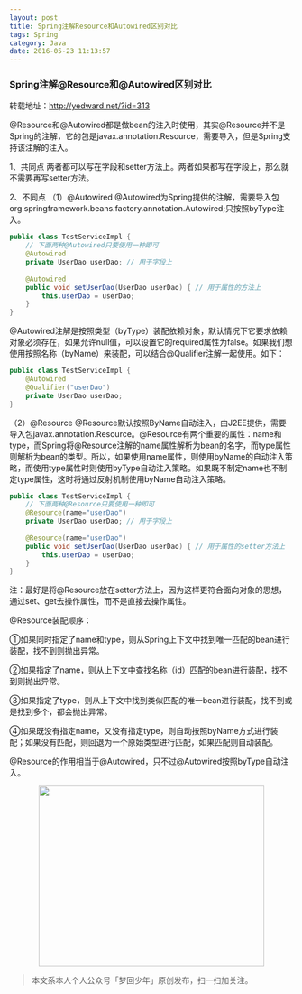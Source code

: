 ```yaml
---
layout: post
title: Spring注解Resource和Autowired区别对比
tags: Spring
category: Java
date: 2016-05-23 11:13:57
---
```


### Spring注解@Resource和@Autowired区别对比

转载地址：http://yedward.net/?id=313

@Resource和@Autowired都是做bean的注入时使用，其实@Resource并不是Spring的注解，它的包是javax.annotation.Resource，需要导入，但是Spring支持该注解的注入。

1、共同点
两者都可以写在字段和setter方法上。两者如果都写在字段上，那么就不需要再写setter方法。

2、不同点
（1）@Autowired
@Autowired为Spring提供的注解，需要导入包org.springframework.beans.factory.annotation.Autowired;只按照byType注入。

```java
public class TestServiceImpl {
	// 下面两种@Autowired只要使用一种即可
	@Autowired
	private UserDao userDao; // 用于字段上
	
	@Autowired
	public void setUserDao(UserDao userDao) { // 用于属性的方法上
		this.userDao = userDao;
	}
}
```

@Autowired注解是按照类型（byType）装配依赖对象，默认情况下它要求依赖对象必须存在，如果允许null值，可以设置它的required属性为false。如果我们想使用按照名称（byName）来装配，可以结合@Qualifier注解一起使用。如下：

```java
public class TestServiceImpl {
	@Autowired
	@Qualifier("userDao")
	private UserDao userDao; 
}
```

（2）@Resource
@Resource默认按照ByName自动注入，由J2EE提供，需要导入包javax.annotation.Resource。@Resource有两个重要的属性：name和type，而Spring将@Resource注解的name属性解析为bean的名字，而type属性则解析为bean的类型。所以，如果使用name属性，则使用byName的自动注入策略，而使用type属性时则使用byType自动注入策略。如果既不制定name也不制定type属性，这时将通过反射机制使用byName自动注入策略。

```java
public class TestServiceImpl {
	// 下面两种@Resource只要使用一种即可
	@Resource(name="userDao")
	private UserDao userDao; // 用于字段上
	
	@Resource(name="userDao")
	public void setUserDao(UserDao userDao) { // 用于属性的setter方法上
		this.userDao = userDao;
	}
}
```

注：最好是将@Resource放在setter方法上，因为这样更符合面向对象的思想，通过set、get去操作属性，而不是直接去操作属性。

@Resource装配顺序：

①如果同时指定了name和type，则从Spring上下文中找到唯一匹配的bean进行装配，找不到则抛出异常。

②如果指定了name，则从上下文中查找名称（id）匹配的bean进行装配，找不到则抛出异常。

③如果指定了type，则从上下文中找到类似匹配的唯一bean进行装配，找不到或是找到多个，都会抛出异常。

④如果既没有指定name，又没有指定type，则自动按照byName方式进行装配；如果没有匹配，则回退为一个原始类型进行匹配，如果匹配则自动装配。

@Resource的作用相当于@Autowired，只不过@Autowired按照byType自动注入。

<div align="center">
<img src="http://7xlkoc.com1.z0.glb.clouddn.com/qrcodenew.jpg" width="400" height="320" />
</div>

> 本文系本人个人公众号「梦回少年」原创发布，扫一扫加关注。
